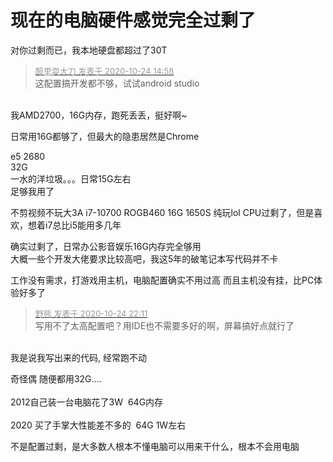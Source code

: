 # 现在的电脑硬件感觉完全过剩了


对你过剩而已，我本地硬盘都超过了30T

<div class="quote"><blockquote><font size="2"><a href="https://www.hostloc.com/forum.php?mod=redirect&amp;goto=findpost&amp;pid=9345971&amp;ptid=757966" target="_blank"><font color="#999999">醉里耍大刀 发表于 2020-10-24 14:58</font></a></font><br />
这配置搞开发都不够，试试android studio</blockquote></div><br />
我AMD2700，16G内存，跑死丢丢，挺好啊~

日常用16G都够了，但最大的隐患居然是Chrome

e5 2680<br />
32G<br />
一水的洋垃圾。。。日常15G左右 <br />
足够我用了<img src="static/image/smiley/default/lol.gif" smilieid="12" border="0" alt="" /><img id="aimg_jo9a9" onclick="zoom(this, this.src, 0, 0, 0)" class="zoom" src="https://cdn.jsdelivr.net/gh/hishis/forum-master/public/images/patch.gif" onmouseover="img_onmouseoverfunc(this)" onload="thumbImg(this)" border="0" alt="" />

不剪视频不玩大3A i7-10700 ROGB460 16G 1650S 纯玩lol CPU过剩了，但是喜欢，想着i7总比i5能用多几年

确实过剩了，日常办公影音娱乐16G内存完全够用<br />
大概一些个开发大佬要求比较高吧，我这5年的破笔记本写代码并不卡

工作没有需求，打游戏用主机，电脑配置确实不用过高<img src="static/image/smiley/default/lol.gif" smilieid="12" border="0" alt="" /> 而且主机没有挂，比PC体验好多了<img src="static/image/smiley/default/lol.gif" smilieid="12" border="0" alt="" /><img id="aimg_cUUPR" onclick="zoom(this, this.src, 0, 0, 0)" class="zoom" src="https://cdn.jsdelivr.net/gh/hishis/forum-master/public/images/patch.gif" onmouseover="img_onmouseoverfunc(this)" onload="thumbImg(this)" border="0" alt="" />

<div class="quote"><blockquote><font size="2"><a href="https://www.hostloc.com/forum.php?mod=redirect&amp;goto=findpost&amp;pid=9347953&amp;ptid=757966" target="_blank"><font color="#999999">野熊 发表于 2020-10-24 22:11</font></a></font><br />
写用不了太高配置吧？用IDE也不需要多好的啊，屏幕搞好点就行了</blockquote></div><br />
我是说我写出来的代码, 经常跑不动&nbsp;&nbsp;<img src="static/image/smiley/default/lol.gif" smilieid="12" border="0" alt="" />

奇怪偶 随便都用32G....<br />
<br />
2012自己装一台电脑花了3W&nbsp;&nbsp;64G内存<br />
<br />
2020 买了手掌大性能差不多的&nbsp;&nbsp;64G 1W左右

不是配置过剩，是大多数人根本不懂电脑可以用来干什么，根本不会用电脑<img id="aimg_Tt1FX" onclick="zoom(this, this.src, 0, 0, 0)" class="zoom" src="https://cdn.jsdelivr.net/gh/hishis/forum-master/public/images/patch.gif" onmouseover="img_onmouseoverfunc(this)" onload="thumbImg(this)" border="0" alt="" />
